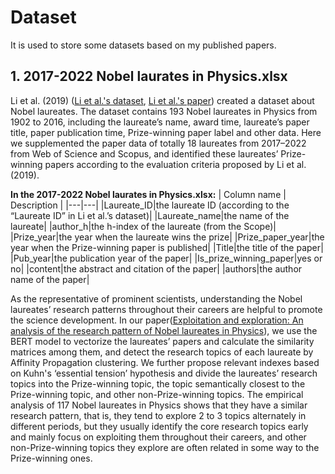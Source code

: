 # Dataset
It is used to store some datasets based on my published papers.

## 1. 2017-2022 Nobel laurates in Physics.xlsx
Li et al. (2019) ([Li et al.'s dataset](https://dataverse.harvard.edu/dataset.xhtml?persistentId=doi:10.7910/DVN/6NJ5RN), [Li et al.'s paper](https://www.nature.com/articles/s41597-019-0033-6)) created a dataset about Nobel laureates. The dataset contains 193 Nobel laureates in Physics from 1902 to 2016, including the laureate’s name, award time, laureate’s paper title, paper publication time, Prize-winning paper label and other data. Here we supplemented the paper data of totally 18 laureates from 2017–2022 from Web of Science and Scopus, and identified these laureates’ Prize-winning papers according to the evaluation criteria proposed by Li et al. (2019).

**In the 2017-2022 Nobel laurates in Physics.xlsx:**
| Column name | Description |
|---|---|
|Laureate_ID|the laureate ID (according to the “Laureate ID” in Li et al.’s dataset)|
|Laureate_name|the name of the laureate|
|author_h|the h-index of the laureate (from the Scope)|
|Prize_year|the year when the laureate wins the prize|
|Prize_paper_year|the year when the Prize-winning paper is published|
|Title|the title of the paper|
|Pub_year|the publication year of the paper|
|Is_prize_winning_paper|yes or no|
|content|the abstract and citation of the paper|
|authors|the author name of the paper|

As the representative of prominent scientists, understanding the Nobel laureates’ research patterns throughout their careers are helpful to promote the science development. In our paper([Exploitation and exploration: An analysis of the research pattern of Nobel laureates in Physics](https://www.sciencedirect.com/science/article/pii/S1751157723000536?dgcid=coauthor)), we use the BERT model to vectorize the laureates’ papers and calculate the similarity matrices among them, and detect the research topics of each laureate by Affinity Propagation clustering. We further propose relevant indexes based on Kuhn's ‘essential tension’ hypothesis and divide the laureates’ research topics into the Prize-winning topic, the topic semantically closest to the Prize-winning topic, and other non-Prize-winning topics. The empirical analysis of 117 Nobel laureates in Physics shows that they have a similar research pattern, that is, they tend to explore 2 to 3 topics alternately in different periods, but they usually identify the core research topics early and mainly focus on exploiting them throughout their careers, and other non-Prize-winning topics they explore are often related in some way to the Prize-winning ones.
